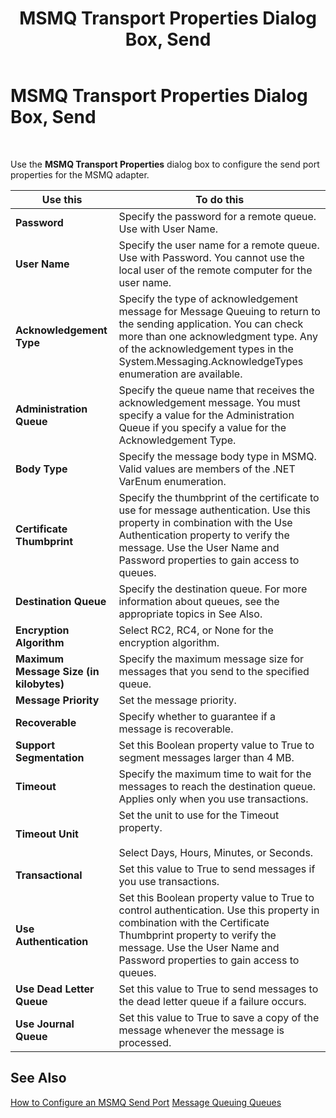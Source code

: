 ﻿---
title: MSMQ Transport Properties Dialog Box, Send
TOCTitle: MSMQ Transport Properties Dialog Box, Send
ms:assetid: bd8061c0-ee26-4ccb-9862-274abf6f10f5
ms:mtpsurl: https://msdn.microsoft.com/library/Aa578385(v=BTS.80)
ms:contentKeyID: 51530968
ms.date: 08/30/2017
mtps_version: v=BTS.80
f1_keywords:
- bts10.adaptors.msmq.transport.send
---

# MSMQ Transport Properties Dialog Box, Send

 

Use the **MSMQ Transport Properties** dialog box to configure the send port properties for the MSMQ adapter.

<table>
<thead>
<tr class="header">
<th>Use this</th>
<th>To do this</th>
</tr>
</thead>
<tbody>
<tr class="odd">
<td><strong>Password</strong></td>
<td>Specify the password for a remote queue. Use with User Name.</td>
</tr>
<tr class="even">
<td><strong>User Name</strong></td>
<td>Specify the user name for a remote queue. Use with Password. You cannot use the local user of the remote computer for the user name.</td>
</tr>
<tr class="odd">
<td><strong>Acknowledgement Type</strong></td>
<td>Specify the type of acknowledgement message for Message Queuing to return to the sending application. You can check more than one acknowledgment type. Any of the acknowledgement types in the System.Messaging.AcknowledgeTypes enumeration are available.</td>
</tr>
<tr class="even">
<td><strong>Administration Queue</strong></td>
<td>Specify the queue name that receives the acknowledgement message. You must specify a value for the Administration Queue if you specify a value for the Acknowledgement Type.</td>
</tr>
<tr class="odd">
<td><strong>Body Type</strong></td>
<td>Specify the message body type in MSMQ. Valid values are members of the .NET VarEnum enumeration.</td>
</tr>
<tr class="even">
<td><strong>Certificate Thumbprint</strong></td>
<td>Specify the thumbprint of the certificate to use for message authentication. Use this property in combination with the Use Authentication property to verify the message. Use the User Name and Password properties to gain access to queues.</td>
</tr>
<tr class="odd">
<td><strong>Destination Queue</strong></td>
<td>Specify the destination queue. For more information about queues, see the appropriate topics in See Also.</td>
</tr>
<tr class="even">
<td><strong>Encryption Algorithm</strong></td>
<td>Select RC2, RC4, or None for the encryption algorithm.</td>
</tr>
<tr class="odd">
<td><strong>Maximum Message Size (in kilobytes)</strong></td>
<td>Specify the maximum message size for messages that you send to the specified queue.</td>
</tr>
<tr class="even">
<td><strong>Message Priority</strong></td>
<td>Set the message priority.</td>
</tr>
<tr class="odd">
<td><strong>Recoverable</strong></td>
<td>Specify whether to guarantee if a message is recoverable.</td>
</tr>
<tr class="even">
<td><strong>Support Segmentation</strong></td>
<td>Set this Boolean property value to True to segment messages larger than 4 MB.</td>
</tr>
<tr class="odd">
<td><strong>Timeout</strong></td>
<td>Specify the maximum time to wait for the messages to reach the destination queue. Applies only when you use transactions.</td>
</tr>
<tr class="even">
<td><strong>Timeout Unit</strong></td>
<td>Set the unit to use for the Timeout property.<br />
<br />
Select Days, Hours, Minutes, or Seconds.</td>
</tr>
<tr class="odd">
<td><strong>Transactional</strong></td>
<td>Set this value to True to send messages if you use transactions.</td>
</tr>
<tr class="even">
<td><strong>Use Authentication</strong></td>
<td>Set this Boolean property value to True to control authentication. Use this property in combination with the Certificate Thumbprint property to verify the message. Use the User Name and Password properties to gain access to queues.</td>
</tr>
<tr class="odd">
<td><strong>Use Dead Letter Queue</strong></td>
<td>Set this value to True to send messages to the dead letter queue if a failure occurs.</td>
</tr>
<tr class="even">
<td><strong>Use Journal Queue</strong></td>
<td>Set this value to True to save a copy of the message whenever the message is processed.</td>
</tr>
</tbody>
</table>


## See Also

[How to Configure an MSMQ Send Port](https://msdn.microsoft.com/library/aa559595\(v=bts.80\))  
[Message Queuing Queues](https://msdn.microsoft.com/library/aa578285\(v=bts.80\))

